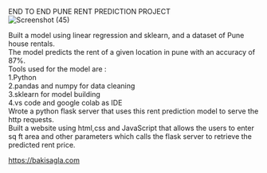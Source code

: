 END TO END PUNE RENT PREDICTION PROJECT
<br>![Screenshot (45)](https://user-images.githubusercontent.com/73572525/151691770-c6db3a31-80e4-4a67-ad59-bb8fc22d9278.png)

Built a model using linear regression and sklearn, and a dataset of Pune house rentals. 
<br>The model predicts the rent of a given location in pune with an accuracy of 87%.
<br>Tools used for the model are :
<br>1.Python
<br>2.pandas and numpy for data cleaning
<br>3.sklearn for model building
<br>4.vs code and google colab as IDE 
<br>Wrote a python flask server  that uses this rent prediction model to serve the http requests.
<br>Built a website using html,css and JavaScript that allows the users to enter sq ft area and other parameters which calls the flask server to retrieve the predicted rent price.

https://bakisagla.com
